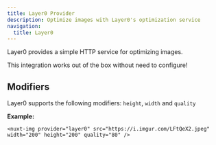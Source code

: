 ```yaml
---
title: Layer0 Provider
description: Optimize images with Layer0's optimization service
navigation:
  title: Layer0
---
```


Layer0 provides a simple HTTP service for optimizing images.

This integration works out of the box without need to configure!

## Modifiers

Layer0 supports the following modifiers: `height`, `width` and `quality`

**Example:**

```vue
<nuxt-img provider="layer0" src="https://i.imgur.com/LFtQeX2.jpeg" width="200" height="200" quality="80" />
```
